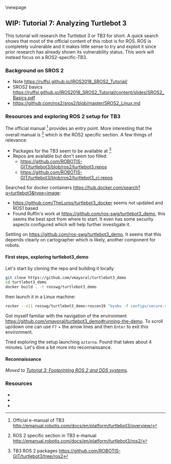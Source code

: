 \newpage

## WIP: Tutorial 7: Analyzing Turtlebot 3

This tutorial will research the Turtlebot 3 or TB3 for short. A quick search shows that most of the official content of this robot is for ROS. ROS is completely vulnerable and it makes little sense to try and exploit it since prior research has already shown its vulnerability status. This work will instead focus on a ROS2-specific-TB3.

### Background on SROS 2
- Note https://ruffsl.github.io/IROS2018_SROS2_Tutorial/
- SROS2 basics https://ruffsl.github.io/IROS2018_SROS2_Tutorial/content/slides/SROS2_Basics.pdf
- https://github.com/ros2/sros2/blob/master/SROS2_Linux.md

### Resources and exploring ROS 2 setup for TB3

The official manual [^1] provides an entry point. More interesting that the overall manual is [^2] which is the ROS2 specific section. A few things of relevance:
- Packages for the TB3 seem to be available at [^3]
- Repos are available but don't seem too filled:
  - https://github.com/ROBOTIS-GIT/turtlebot3/blob/ros2/turtlebot3.repos
  - https://github.com/ROBOTIS-GIT/turtlebot3/blob/ros2/turtlebot3_ci.repos

Searched for docker containers https://hub.docker.com/search?q=turtlebot3&type=image:
- https://github.com/TheLurps/turtlebot3_docker seems not updated and ROS1 based
- Found Ruffin's work at https://github.com/ros-swg/turtlebot3_demo, this seems the best spot from where to start. It even has some security aspects configured which will help further investigate it.

Settling on https://github.com/ros-swg/turtlebot3_demo.
It seems that this depends clearly on cartographer which is likely, another component for robots.

#### First steps, exploring turtlebot3_demo 

Let's start by cloning the repo and building it locally
```bash
git clone https://github.com/vmayoral/turtlebot3_demo
cd turtlebot3_demo
docker build . -t rosswg/turtlebot3_demo
```

then launch it in a Linux machine:
```bash
rocker --x11 rosswg/turtlebot3_demo:roscon19 "byobu -f configs/secure.conf attach"
```

Got myself familiar with the navigation of the environment https://github.com/vmayoral/turtlebot3_demo#running-the-demo. To scroll up/down one can use `F7` + the arrow lines and then `Enter` to exit this environment.

Tried exploring the setup launching `aztarna`. Found that takes about 4 minutes. Let's dive a bit more into reconnaissance.

#### Reconnaissance

*Moved to [Tutorial 3: Footprinting ROS 2 and DDS systems](../../1_reconnaissance/robot_footprinting/tutorial3/README.md)*.


### Resources
- [^1]: Official e-manual of TB3 http://emanual.robotis.com/docs/en/platform/turtlebot3/overview/
- [^2]: ROS 2 specific section in TB3 e-manual http://emanual.robotis.com/docs/en/platform/turtlebot3/ros2/
- [^3]: TB3 ROS 2 packages https://github.com/ROBOTIS-GIT/turtlebot3/tree/ros2